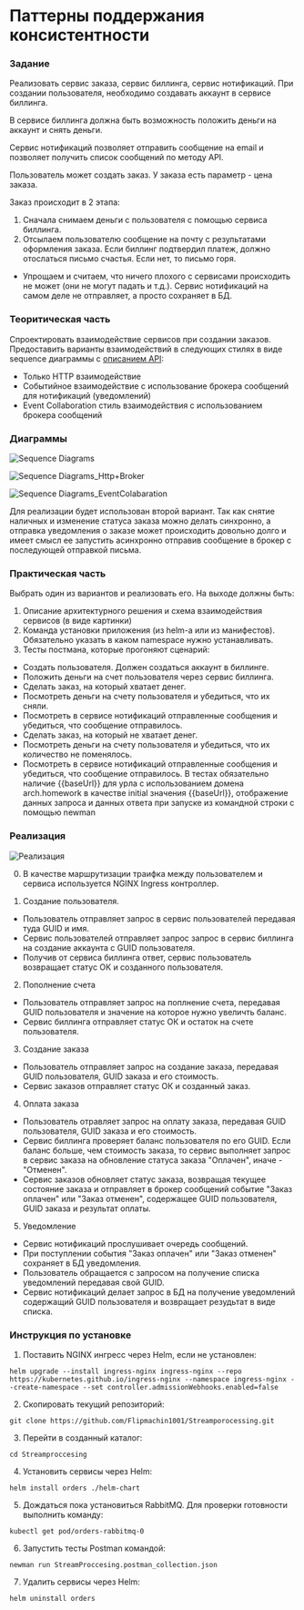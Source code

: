 # Паттерны поддержания консистентности

### Задание
Реализовать сервис заказа, сервис биллинга, сервис нотификаций.
При создании пользователя, необходимо создавать аккаунт в сервисе биллинга. 

В сервисе биллинга должна быть возможность положить деньги на аккаунт и снять деньги.

Сервис нотификаций позволяет отправить сообщение на email и позволяет получить список сообщений по методу API.

Пользователь может создать заказ. У заказа есть параметр - цена заказа.

Заказ происходит в 2 этапа:
1. Сначала снимаем деньги с пользователя с помощью сервиса биллинга.
2. Отсылаем пользователю сообщение на почту с результатами оформления заказа. Если биллинг подтвердил платеж, должно отослаться письмо счастья. Если нет, то письмо горя.
* Упрощаем и считаем, что ничего плохого с сервисами происходить не может (они не могут падать и т.д.). Сервис нотификаций на самом деле не отправляет, а просто сохраняет в БД.

### Теоритическая часть
Спроектировать взаимодействие сервисов при создании заказов. 
Предоставить варианты взаимодействий в следующих стилях в виде sequence диаграммы с [описанием API](https://github.com/Flipmachin1001/Streamporocessing/tree/main/API%20Description):
* Только HTTP взаимодействие
* Событийное взаимодействие с использование брокера сообщений для нотификаций (уведомлений)
* Event Collaboration cтиль взаимодействия с использованием брокера сообщений

### Диаграммы
![Sequence Diagrams](https://user-images.githubusercontent.com/60660331/189902157-d3b550da-fd3f-42f2-b827-4c26d657cf2a.png)

![Sequence Diagrams_Http+Broker](https://user-images.githubusercontent.com/60660331/189904487-983723c0-adfd-4afb-914b-442baaf10d6f.png)

![Sequence Diagrams_EventColabaration](https://user-images.githubusercontent.com/60660331/189903265-1ab4ee4d-96c5-4753-ba84-5e1f1ff97143.png)

Для реализации будет использован второй вариант. Так как снятие наличных и изменение статуса заказа можно делать синхронно, а отправка уведомления о заказе может происходить довольно долго и имеет смысл ее запустить асинхронно отправив сообщение в брокер с последующей отправкой письма.

### Практическая часть
Выбрать один из вариантов и реализовать его.
На выходе должны быть: 
1. Описание архитектурного решения и схема взаимодействия сервисов (в виде картинки)
2. Команда установки приложения (из helm-а или из манифестов). Обязательно указать в каком namespace нужно устанавливать.
3. Тесты постмана, которые прогоняют сценарий:
* Создать пользователя. Должен создаться аккаунт в биллинге.
* Положить деньги на счет пользователя через сервис биллинга.
* Сделать заказ, на который хватает денег.
* Посмотреть деньги на счету пользователя и убедиться, что их сняли.
* Посмотреть в сервисе нотификаций отправленные сообщения и убедиться, что сообщение отправилось.
* Сделать заказ, на который не хватает денег.
* Посмотреть деньги на счету пользователя и убедиться, что их количество не поменялось.
* Посмотреть в сервисе нотификаций отправленные сообщения и убедиться, что сообщение отправилось.
В тестах обязательно наличие {{baseUrl}} для урла с использованием домена arch.homework в качестве initial значения {{baseUrl}},
отображение данных запроса и данных ответа при запуске из командной строки с помощью newman

### Реализация

![Реализация](https://user-images.githubusercontent.com/60660331/189918475-e29ffcea-9232-407d-a503-52a005cae6b7.png)

0. В качестве маршрутизации траифка между пользователем и сервиса используется NGINX Ingress контроллер.

2. Создание пользователя. 
* Пользователь отправляет запрос в сервис пользователей передавая туда GUID и имя.
* Сервис пользователей отправляет запрос запрос в сервис биллинга на создание аккаунта с GUID пользователя.
* Получив от сервиса биллинга ответ, сервис пользователь возвращает статус ОК и созданного пользователя.
  
2. Пополнение счета
* Пользователь отправляет запрос на поплнение счета, передавая GUID пользователя и значение на которое нужно увеличть баланс.  
* Сервис биллинга отправляет статус ОК и остаток на счете пользователя.
  
3. Создание заказа
* Пользователь отправляет запрос на создание заказа, передавая GUID пользователя, GUID заказа и его стоимость.
* Сервис заказов отправляет статус ОК и созданный заказ.
  
4. Оплата заказа
* Пользователь отравляет запрос на оплату заказа, передавая GUID пользователя, GUID заказа и его стоимость.
* Сервис биллинга проверяет баланс пользователя по его GUID. Если баланс больше, чем стоимость заказа, то сервис выполняет запрос в сервис заказа на обновление статуса заказа "Оплачен", иначе - "Отменен". 
* Сервис заказов обновляет статус заказа, возвращая текущее состояние заказа и отправляет в брокер сообщений событие "Заказ оплачен" или "Заказ отменен", содержащее GUID пользователя, GUID заказа и результат оплаты.
  
5. Уведомление
* Сервис нотификаций прослушивает очередь сообщений.
* При поступлении события "Заказ оплачен" или "Заказ отменен" сохраняет в БД уведомления.
* Пользователь обращается с запросом на получение списка уведомлений передавая свой GUID.
* Сервис нотификаций делает запрос в БД на получение уведомлений содержащий GUID пользователя и возвращает резудьтат в виде списка.

### Инструкция по установке
1. Поставить NGINX ингресс через Helm, если не установлен:
```
helm upgrade --install ingress-nginx ingress-nginx --repo https://kubernetes.github.io/ingress-nginx --namespace ingress-nginx --create-namespace --set controller.admissionWebhooks.enabled=false
```
2. Скопировать текущий репозиторий:
```
git clone https://github.com/Flipmachin1001/Streamporocessing.git
```
3. Перейти в созданный каталог:
```
cd Streamproccesing
```
4. Установить сервисы через Helm:
```
helm install orders ./helm-chart
```
5. Дождаться пока установиться RabbitMQ. Для проверки готовности выполнить команду:
```
kubectl get pod/orders-rabbitmq-0
```
6. Запустить тесты Postman командой:
```
newman run StreamProccesing.postman_collection.json
```
7. Удалить сервисы через Helm:
```
helm uninstall orders
```
